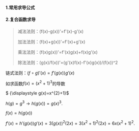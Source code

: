 #### 1.常用求导公式  


#### 2.复合函数求导  
>减法法则：(f(x)-g(x))'=f'(x)-g'(x)
>
>加法法则：(f(x)+g(x))'=f'(x)+g'(x)
>
>乘法法则：(f(x)g(x))'=f'(x)g(x)+f(x)g'(x)
>
>除法法则：(g(x)/f(x))'=(g'(x)f(x)-f'(x)g(x))/(f(x))^2

链式法则：$(f\circ g)'(x)=f'(g(x))g'(x)$

如求函数${\displaystyle f(x)=(x^{2}+1)^{3}}$的导数

$ {\displaystyle g(x)=x^{2}+1}$

${\displaystyle h(g)=g^{3}\to h(g(x))=g(x)^{3}.}$

${\displaystyle f(x)=h(g(x))}$

${\displaystyle f'(x)=h'(g(x))g'(x)=3(g(x))^{2}(2x)=3(x^{2}+1)^{2}(2x)=6x(x^{2}+1)^{2}.}$

